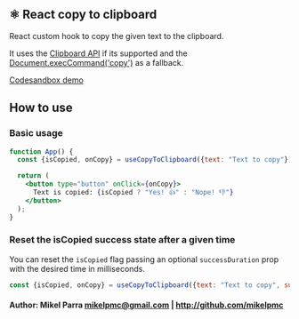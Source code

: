 ## ⚛️ React copy to clipboard

React custom hook to copy the given text to the clipboard.

It uses the [Clipboard API](https://developer.mozilla.org/en-US/docs/Web/API/Clipboard_API) if its supported and the [Document.execCommand('copy')](https://developer.mozilla.org/en-US/docs/Mozilla/Add-ons/WebExtensions/Interact_with_the_clipboard) as a fallback.

[Codesandbox demo](https://codesandbox.io/s/react-use-copy-to-clipboard-yw3hd)

## How to use

### Basic usage
```jsx
function App() {
  const {isCopied, onCopy} = useCopyToClipboard({text: "Text to copy"});

  return (
    <button type="button" onClick={onCopy}>
      Text is copied: {isCopied ? "Yes! 👍" : "Nope! 👎"}
    </button>
  );
}
```

### Reset the isCopied success state after a given time

You can reset the ```isCopied``` flag passing an optional ```successDuration``` prop with the desired time in milliseconds.

```jsx
const {isCopied, onCopy} = useCopyToClipboard({text: "Text to copy", successDuration: 2000});
```

#### Author: Mikel Parra <mikelpmc@gmail.com> | <http://github.com/mikelpmc>
